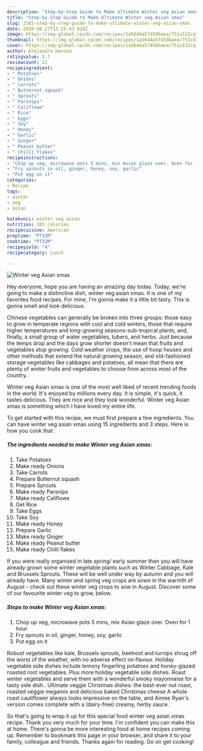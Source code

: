 ```yaml
---
description: "Step-by-Step Guide to Make Ultimate Winter veg Asian xmas"
title: "Step-by-Step Guide to Make Ultimate Winter veg Asian xmas"
slug: 2165-step-by-step-guide-to-make-ultimate-winter-veg-asian-xmas
date: 2020-08-27T13:55:43.616Z
image: https://img-global.cpcdn.com/recipes/1a5644a57458baea/751x532cq70/winter-veg-asian-xmas-recipe-main-photo.jpg
thumbnail: https://img-global.cpcdn.com/recipes/1a5644a57458baea/751x532cq70/winter-veg-asian-xmas-recipe-main-photo.jpg
cover: https://img-global.cpcdn.com/recipes/1a5644a57458baea/751x532cq70/winter-veg-asian-xmas-recipe-main-photo.jpg
author: Alejandro Hansen
ratingvalue: 3.7
reviewcount: 11
recipeingredient:
- " Potatoes"
- " Onions"
- " Carrots"
- " Butternut squash"
- " Sprouts"
- " Parsnips"
- " Califlowe"
- " Rice"
- " Eggs"
- " Soy"
- " Honey"
- " Garlic"
- " Ginger"
- " Peanut butter"
- " Chilli flakes"
recipeinstructions:
- "Chop up veg, microwave pots 5 mins, mix Asian glaze over. Oven for 1 hour"
- "Fry sprouts in oil, ginger, honey, soy, garlic"
- "Put egg on it"
categories:
- Recipe
tags:
- winter
- veg
- asian

katakunci: winter veg asian 
nutrition: 203 calories
recipecuisine: American
preptime: "PT33M"
cooktime: "PT32M"
recipeyield: "4"
recipecategory: Lunch

---
```



![Winter veg Asian xmas](https://img-global.cpcdn.com/recipes/1a5644a57458baea/751x532cq70/winter-veg-asian-xmas-recipe-main-photo.jpg)

Hey everyone, hope you are having an amazing day today. Today, we're going to make a distinctive dish, winter veg asian xmas. It is one of my favorites food recipes. For mine, I'm gonna make it a little bit tasty. This is gonna smell and look delicious.

Chinese vegetables can generally be broken into three groups: those easy to grow in temperate regions with cool and cold winters, those that require higher temperatures and long-growing seasons-sub-tropical plants, and, finally, a small group of water vegetables, tubers, and herbs. Just because the temps drop and the days grow shorter doesn&#39;t mean that fruits and vegetables stop growing. Cold weather crops, the use of hoop houses and other methods that extend the natural growing season, and old-fashioned storage vegetables like cabbages and potatoes, all mean that there are plenty of winter fruits and vegetables to choose from across most of the country.

Winter veg Asian xmas is one of the most well liked of recent trending foods in the world. It's enjoyed by millions every day. It is simple, it's quick, it tastes delicious. They are nice and they look wonderful. Winter veg Asian xmas is something which I have loved my entire life.


To get started with this recipe, we must first prepare a few ingredients. You can have winter veg asian xmas using 15 ingredients and 3 steps. Here is how you cook that.

<!--inarticleads1-->

##### The ingredients needed to make Winter veg Asian xmas:

1. Take  Potatoes
1. Make ready  Onions
1. Take  Carrots
1. Prepare  Butternut squash
1. Prepare  Sprouts
1. Make ready  Parsnips
1. Make ready  Califlowe
1. Get  Rice
1. Take  Eggs
1. Take  Soy
1. Make ready  Honey
1. Prepare  Garlic
1. Make ready  Ginger
1. Make ready  Peanut butter
1. Make ready  Chilli flakes


If you were really organised in late spring/ early summer then you will have already grown some winter vegetable plants such as Winter Cabbage, Kale and Brussels Sprouts. These will be well under way by autumn and you will already have. Many winter and spring veg crops are sown in the warmth of August - check out these winter veg crops to sow in August. Discover some of our favourite winter veg to grow, below. 

<!--inarticleads2-->

##### Steps to make Winter veg Asian xmas:

1. Chop up veg, microwave pots 5 mins, mix Asian glaze over. Oven for 1 hour
1. Fry sprouts in oil, ginger, honey, soy, garlic
1. Put egg on it


Robust vegetables like kale, Brussels sprouts, beetroot and turnips shrug off the worst of the weather, with no adverse effect on flavour. Holiday vegetable side dishes include lemony fingerling potatoes and honey-glazed roasted root vegetables. Plus more holiday vegetable side dishes. Roast winter vegetables and serve them with a wonderful smoky mayonnaise for a tasty side dish.. Ultimate veggie Christmas dishes: the best-ever nut roast, roasted veggie megamix and delicious baked Christmas cheese A whole roast cauliflower always looks impressive on the table, and Aimee Ryan&#39;s version comes complete with a (dairy-free) creamy, herby sauce. 

So that's going to wrap it up for this special food winter veg asian xmas recipe. Thank you very much for your time. I'm confident you can make this at home. There's gonna be more interesting food at home recipes coming up. Remember to bookmark this page in your browser, and share it to your family, colleague and friends. Thanks again for reading. Go on get cooking!
